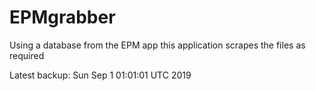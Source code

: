 # EPMgrabber
Using a database from the EPM app this application scrapes the files as required


Latest backup: Sun Sep 1 01:01:01 UTC 2019
